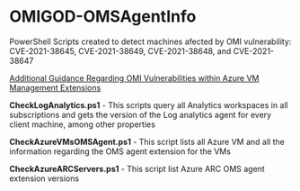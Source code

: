 # OMIGOD-OMSAgentInfo
PowerShell Scripts created to detect machines afected by OMI vulnerability: CVE-2021-38645, CVE-2021-38649, CVE-2021-38648, and CVE-2021-38647


[Additional Guidance Regarding OMI Vulnerabilities within Azure VM Management Extensions](https://msrc-blog.microsoft.com/2021/09/16/additional-guidance-regarding-omi-vulnerabilities-within-azure-vm-management-extensions)

**CheckLogAnalytics.ps1** - This scripts query all Analytics workspaces in all subscriptions and gets the version of the Log analytics agent for every client machine, among other properties   

**CheckAzureVMsOMSAgent.ps1** - This script lists all Azure VM and all the information regarding the OMS agent extension for the VMs

**CheckAzureARCServers.ps1** - This script list Azure ARC OMS agent extension versions
